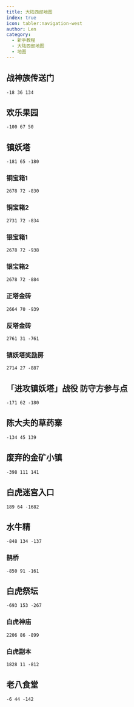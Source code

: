```yaml
---
title: 大陆西部地图
index: true
icon: tabler:navigation-west
author: Len
category:
  - 新手教程	
  - 大陆西部地图
  - 地图
---
```


## 战神族传送门

```X,Y,Z
-18 36 134
```

## 欢乐果园

```X,Y,Z
-100 67 50
```

## 镇妖塔

```X,Y,Z
-181 65 -180
```

### 铜宝箱1

```X,Y,Z
2678 72 -830
```

### 铜宝箱2

```X,Y,Z
2731 72 -834
```

### 银宝箱1

```X,Y,Z
2678 72 -938
```

### 银宝箱2

```X,Y,Z
2678 72 -884
```

### 正塔金砖

```X,Y,Z
2664 70 -939
```

### 反塔金砖

```X,Y,Z
2761 31 -761
```

### 镇妖塔奖励房

```X,Y,Z
2714 27 -887
```

## 「进攻镇妖塔」战役 防守方参与点

```X,Y,Z
-171 62 -180
```

## 陈大夫的草药寨

```X,Y,Z
-134 45 139
```

## 废弃的金矿小镇

```X,Y,Z
-398 111 141
```

## 白虎迷宫入口

```X,Y,Z
189 64 -1682
```

## 水牛精

```X,Y,Z
-848 134 -137
```

### 鹊桥
```X,Y,Z
-850 91 -161
```

## 白虎祭坛

```X,Y,Z
-693 153 -267
```

### 白虎神庙

```X,Y,Z
2206 86 -899
```

### 白虎副本

```X,Y,Z
1828 11 -812
```

## 老八食堂

```X,Y,Z
-6 44 -142
```
